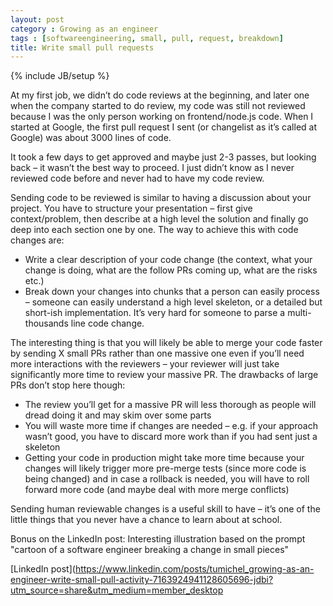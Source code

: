 ```yaml
---
layout: post
category : Growing as an engineer
tags : [softwareengineering, small, pull, request, breakdown] 
title: Write small pull requests
---
```

{% include JB/setup %}

At my first job, we didn’t do code reviews at the beginning, and later one when the company started to do review, my code was still not reviewed because I was the only person working on frontend/node.js code. When I started at Google, the first pull request I sent (or changelist as it’s called at Google) was about 3000 lines of code.

It took a few days to get approved and maybe just 2-3 passes, but looking back – it wasn’t the best way to proceed. I just didn’t know as I never reviewed code before and never had to have my code review.

Sending code to be reviewed is similar to having a discussion about your project. You have to structure your presentation – first give context/problem, then describe at a high level the solution and finally go deep into each section one by one. The way to achieve this with code changes are:

- Write a clear description of your code change (the context, what your change is doing, what are the follow PRs coming up, what are the risks etc.)
- Break down your changes into chunks that a person can easily process – someone can easily understand a high level skeleton, or a detailed but short-ish implementation. It’s very hard for someone to parse a multi-thousands line code change.


The interesting thing is that you will likely be able to merge your code faster by sending X small PRs rather than one massive one even if you’ll need more interactions with the reviewers – your reviewer will just take significantly more time to review your massive PR. The drawbacks of large PRs don’t stop here though:

- The review you’ll get for a massive PR will less thorough as people will dread doing it and may skim over some parts
- You will waste more time if changes are needed – e.g. if your approach wasn’t good, you have to discard more work than if you had sent just a skeleton
- Getting your code in production might take more time because your changes will likely trigger more pre-merge tests (since more code is being changed) and in case a rollback is needed, you will have to roll forward more code (and maybe deal with more merge conflicts)

Sending human reviewable changes is a useful skill to have – it’s one of the little things that you never have a chance to learn about at school.

Bonus on the LinkedIn post: Interesting illustration based on the prompt "cartoon of a software engineer breaking a change in small pieces"

[LinkedIn post](https://www.linkedin.com/posts/tumichel_growing-as-an-engineer-write-small-pull-activity-7163924941128605696-jdbi?utm_source=share&utm_medium=member_desktop
